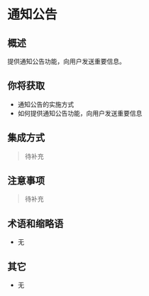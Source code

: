 # 通知公告

## 概述

提供通知公告功能，向用户发送重要信息。

## 你将获取

- 通知公告的实施方式
- 如何提供通知公告功能，向用户发送重要信息


## 集成方式

> 待补充

## 注意事项

> 待补充

## 术语和缩略语

- 无

## 其它

- 无
